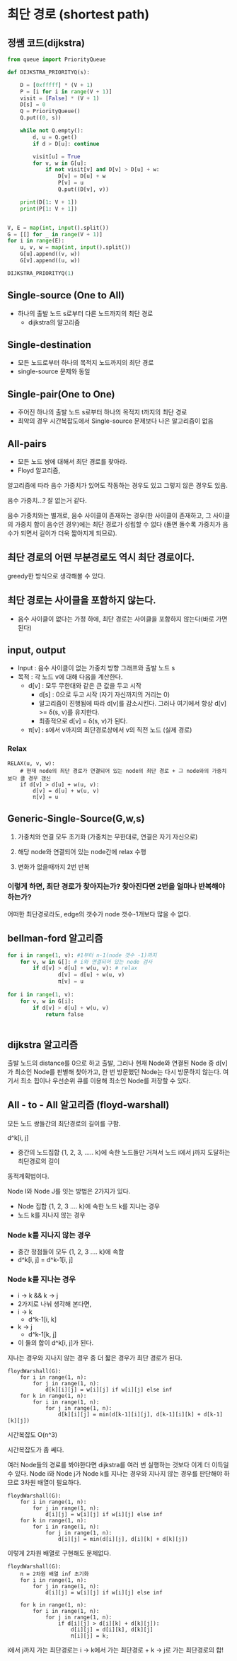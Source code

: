 # 최단 경로 (shortest path)

## 정쌤 코드(dijkstra)

```python
from queue import PriorityQueue

def DIJKSTRA_PRIORITYQ(s):

    D = [0xfffff] * (V + 1)
    P = [i for i in range(V + 1)]
    visit = [False] * (V + 1)
    D[s] = 0
    Q = PriorityQueue()
    Q.put((0, s))

    while not Q.empty():
        d, u = Q.get()
        if d > D[u]: continue

        visit[u] = True
        for v, w in G[u]:
            if not visit[v] and D[v] > D[u] + w:
                D[v] = D[u] + w
                P[v] = u
                Q.put((D[v], v))

    print(D[1: V + 1])
    print(P[1: V + 1])


V, E = map(int, input().split())
G = [[] for _ in range(V + 1)]
for i in range(E):
    u, v, w = map(int, input().split())
    G[u].append((v, w))
    G[v].append((u, w))

DIJKSTRA_PRIORITYQ(1)
```



## Single-source (One to All)

- 하나의 출발 노드 s로부터 다른 노드까지의 최단 경로
  - dijkstra의 알고리즘



## Single-destination

- 모든 노드로부터 하나의 목적지 노드까지의 최단 경로
- single-source 문제와 동일



## Single-pair(One to One)

- 주어진 하나의 출발 노드 s로부터 하나의 목적지 t까지의 최단 경로
- 최악의 경우 시간복잡도에서 Single-source 문제보다 나은 알고리즘이 없음



## All-pairs

- 모든 노드 쌍에 대해서 최단 경로를 찾아라.
- Floyd 알고리즘, 



알고리즘에 따라 음수 가중치가 있어도 작동하는 경우도 있고 그렇지 않은 경우도 있음.

음수 가중치...? 잘 없는거 같다.

음수 가중치와는 별개로, 음수 사이클이 존재하는 경우(한 사이클이 존재하고, 그 사이클의 가중치 합이 음수인 경우)에는 최단 경로가 성립할 수 없다 (돌면 돌수록 가중치가 음수가 되면서 길이가 더욱 짧아지게 되므로).





## 최단 경로의 어떤 부분경로도 역시 최단 경로이다.

greedy한 방식으로 생각해볼 수 있다.



## 최단 경로는 사이클을 포함하지 않는다.

- 음수 사이클이 없다는 가정 하에, 최단 경로는 사이클을 포함하지 않는다(바로 가면 된다)



## input, output

- Input : 음수 사이클이 없는 가중치 방향 그래프와 출발 노드 s
- 목적 : 각 노드 v에 대해 다음을 계산한다.
  - d[v] :  모두 무한대와 같은 큰 값을 두고 시작
    - d[s] : 0으로 두고 시작 (자기 자신까지의 거리는 0)
    - 알고리즘이 진행됨에 따라 d[v]를 감소시킨다. 그러나 여기에서 항상 d[v] >= δ(s, v)를 유지한다.
    - 최종적으로 d[v] = δ(s, v)가 된다.
  - π[v] : s에서 v까지의 최단경로상에서 v의 직전 노드 (실제 경로)



### Relax

```
RELAX(u, v, w):
	# 현재 node의 최단 경로가 연결되어 있는 node의 최단 경로 + 그 node와의 가중치보다 클 경우 갱신
	if d[v] > d[u] + w(u, v):
		d[v] = d[u] + w(u, v)
		π[v] = u
```





## Generic-Single-Source(G,w,s)

1. 가중치와 연결 모두 초기화 (가중치는 무한대로, 연결은 자기 자신으로)

2. 해당 node와 연결되어 있는 node간에 relax 수행

3. 변화가 없을때까지 2번 반복



### 이렇게 하면, 최단 경로가 찾아지는가? 찾아진다면 2번을 얼마나 반복해야 하는가?



어떠한 최단경로라도, edge의 갯수가 node 갯수-1개보다 많을 수 없다.



## bellman-ford 알고리즘

```python
for i in range(1, v): #1부터 n-1(node 갯수 -1)까지
	for v, w in G[]: # i와 연결되어 있는 node 검사
        if d[v] > d[u] + w(u, v): # relax
                d[v] = d[u] + w(u, v)
                π[v] = u
                
for i in range(1, v):
   	for v, w in G[i]:
        if d[v] > d[u] + w(u, v)
       		return false
        
```





## dijkstra 알고리즘

출발 노드의 distance를 0으로 하고 출발, 그러나 현재 Node와 연결된 Node 중 d[v]가 최소인 Node를 판별해 찾아가고, 한 번 방문했던 Node는 다시 방문하지 않는다. 여기서 최소 힙이나 우선순위 큐를 이용해 최소인 Node를 저장할 수 있다.





## All - to - All 알고리즘 (floyd-warshall)

모든 노드 쌍들간의 최단경로의 길이를 구함.

d^k[i, j]

- 중간의 노드집합 {1, 2, 3, ..... k}에 속한 노드들만 거쳐서 노드 i에서 j까지 도달하는 최단경로의 길이

동적계획법이다.



Node I와 Node J를 잇는 방법은 2가지가 있다.

- Node 집합 {1, 2, 3 .... k}에 속한 노드 k를 지나는 경우
- 노드 k를 지나지 않는 경우



### Node k를 지나지 않는 경우

- 중간 정점들이 모두 {1, 2, 3 .... k}에 속함
- d^k[i, j] = d^k-1[i, j]

### Node k를 지나는 경우

- i -> k && k -> j
- 2가지로 나눠 생각해 본다면,
- i -> k
  - d^k-1[i, k]
- k -> j
  - d^k-1[k, j]
- 이 둘의 합이 d^k[i, j]가 된다.



지나는 경우와 지나지 않는 경우 중 더 짧은 경우가 최단 경로가 된다.

```
floydWarshall(G):
    for i in range(1, n):
        for j in range(1, n):
            d[k][i][j] = w[i][j] if w[i][j] else inf
    for k in range(1, n):
    	for i in range(1, n):
    		for j in range(1, n):
    			d[k][i][j] = min(d[k-1][i][j], d[k-1][i][k] + d[k-1][k][j])
```

시간복잡도 O(n^3)

시간복잡도가 좀 쎄다.

여러 Node들의 경로를 봐야한다면 dijkstra를 여러 번 실행하는 것보다 이게 더 이득일 수 있다. Node i와 Node j가 Node k를 지나는 경우와 지나지 않는 경우를 판단해야 하므로 3차원 배열이 필요하다.



```
floydWarshall(G):
    for i in range(1, n):
        for j in range(1, n):
            d[i][j] = w[i][j] if w[i][j] else inf
    for k in range(1, n):
    	for i in range(1, n):
    		for j in range(1, n):
    			d[i][j] = min(d[i][j], d[i][k] + d[k][j])
```

이렇게 2차원 배열로 구현해도 문제없다.



```
floydWarshall(G):
	π = 2차원 배열 inf 초기화
    for i in range(1, n):
        for j in range(1, n):
            d[i][j] = w[i][j] if w[i][j] else inf
            
    for k in range(1, n):
    	for i in range(1, n):
    		for j in range(1, n):
    			if d[i][j] > d[i][k] + d[k][j]):
    				d[i][j] = d[i][k], d[k][j]
    				π[i][j] = k;
```



i에서 j까지 가는 최단경로는 i -> k에서 가는 최단경로 + k -> j로 가는 최단경로의 합!

